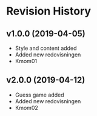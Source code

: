 Revision History
===========================================

v1.0.0 (2019-04-05)
-------------------
*   Style and content added
*   Added new redovisningen
*   Kmom01

v2.0.0 (2019-04-12)
-------------------
*   Guess game added
*   Added new redovisningen
*   Kmom02
